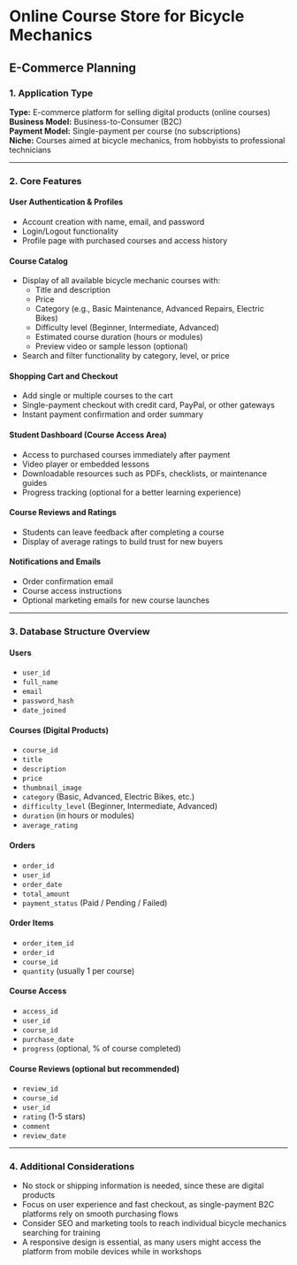 # Online Course Store for Bicycle Mechanics

## E-Commerce Planning

### 1. Application Type

**Type:** E-commerce platform for selling digital products (online courses)  
**Business Model:** Business-to-Consumer (B2C)  
**Payment Model:** Single-payment per course (no subscriptions)  
**Niche:** Courses aimed at bicycle mechanics, from hobbyists to professional technicians

---

### 2. Core Features

#### **User Authentication & Profiles**
- Account creation with name, email, and password  
- Login/Logout functionality  
- Profile page with purchased courses and access history  

#### **Course Catalog**
- Display of all available bicycle mechanic courses with:
  - Title and description  
  - Price  
  - Category (e.g., Basic Maintenance, Advanced Repairs, Electric Bikes)  
  - Difficulty level (Beginner, Intermediate, Advanced)  
  - Estimated course duration (hours or modules)  
  - Preview video or sample lesson (optional)  
- Search and filter functionality by category, level, or price

#### **Shopping Cart and Checkout**
- Add single or multiple courses to the cart  
- Single-payment checkout with credit card, PayPal, or other gateways  
- Instant payment confirmation and order summary

#### **Student Dashboard (Course Access Area)**
- Access to purchased courses immediately after payment  
- Video player or embedded lessons  
- Downloadable resources such as PDFs, checklists, or maintenance guides  
- Progress tracking (optional for a better learning experience)

#### **Course Reviews and Ratings**
- Students can leave feedback after completing a course  
- Display of average ratings to build trust for new buyers

#### **Notifications and Emails**
- Order confirmation email  
- Course access instructions  
- Optional marketing emails for new course launches

---

### 3. Database Structure Overview

#### **Users**
- `user_id`  
- `full_name`  
- `email`  
- `password_hash`  
- `date_joined`  

#### **Courses (Digital Products)**
- `course_id`  
- `title`  
- `description`  
- `price`  
- `thumbnail_image`  
- `category` (Basic, Advanced, Electric Bikes, etc.)  
- `difficulty_level` (Beginner, Intermediate, Advanced)  
- `duration` (in hours or modules)  
- `average_rating`  

#### **Orders**
- `order_id`  
- `user_id`  
- `order_date`  
- `total_amount`  
- `payment_status` (Paid / Pending / Failed)

#### **Order Items**
- `order_item_id`  
- `order_id`  
- `course_id`  
- `quantity` (usually 1 per course)

#### **Course Access**
- `access_id`  
- `user_id`  
- `course_id`  
- `purchase_date`  
- `progress` (optional, % of course completed)

#### **Course Reviews (optional but recommended)**
- `review_id`  
- `course_id`  
- `user_id`  
- `rating` (1-5 stars)  
- `comment`  
- `review_date`  

---

### 4. Additional Considerations
- No stock or shipping information is needed, since these are digital products  
- Focus on user experience and fast checkout, as single-payment B2C platforms rely on smooth purchasing flows  
- Consider SEO and marketing tools to reach individual bicycle mechanics searching for training  
- A responsive design is essential, as many users might access the platform from mobile devices while in workshops  
